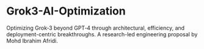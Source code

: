 # Grok3-AI-Optimization
Optimizing Grok‑3 beyond GPT‑4 through architectural, efficiency, and deployment-centric breakthroughs. A research-led engineering proposal by Mohd Ibrahim Afridi.
